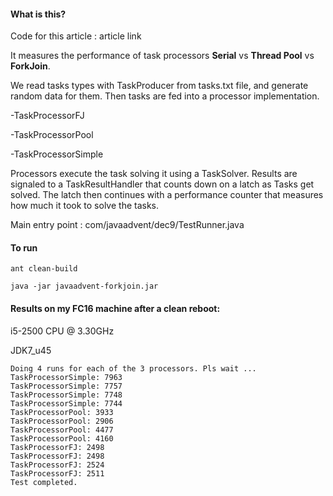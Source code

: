 #### What is this?

Code for this article : article link
 
It measures the performance of task processors **Serial** vs **Thread Pool** vs **ForkJoin**.
 
We read tasks types with TaskProducer from tasks.txt file, and generate random data for them.
Then tasks are fed into a processor implementation.

-TaskProcessorFJ
 
-TaskProcessorPool
 
-TaskProcessorSimple
 

Processors execute the task solving it using a TaskSolver. Results are signaled to a TaskResultHandler that counts down on a latch as Tasks get solved. The latch then continues with a performance counter that measures how much it took to solve the tasks.

Main entry point : com/javaadvent/dec9/TestRunner.java

#### To run
`ant clean-build`
 
`java -jar javaadvent-forkjoin.jar`

#### Results on my FC16 machine after a clean reboot:
i5-2500 CPU @ 3.30GHz
 
JDK7_u45
 
```
Doing 4 runs for each of the 3 processors. Pls wait ...
TaskProcessorSimple: 7963
TaskProcessorSimple: 7757
TaskProcessorSimple: 7748
TaskProcessorSimple: 7744
TaskProcessorPool: 3933
TaskProcessorPool: 2906
TaskProcessorPool: 4477
TaskProcessorPool: 4160
TaskProcessorFJ: 2498
TaskProcessorFJ: 2498
TaskProcessorFJ: 2524
TaskProcessorFJ: 2511
Test completed.
```


